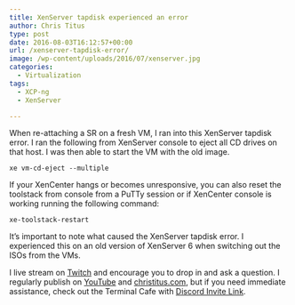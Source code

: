 ```yaml
---
title: XenServer tapdisk experienced an error
author: Chris Titus
type: post
date: 2016-08-03T16:12:57+00:00
url: /xenserver-tapdisk-error/
image: /wp-content/uploads/2016/07/xenserver.jpg
categories:
  - Virtualization
tags:
  - XCP-ng
  - XenServer

---
```

When re-attaching a SR on a fresh VM, I ran into this XenServer tapdisk error. I ran the following from XenServer console to eject all CD drives on that host. I was then able to start the VM with the old image.<!--more-->

`xe vm-cd-eject --multiple`

If your XenCenter hangs or becomes unresponsive, you can also reset the toolstack from console from a PuTTy session or if XenCenter console is working running the following command:

`xe-toolstack-restart`

It&#8217;s important to note what caused the XenServer tapdisk error. I experienced this on an old version of XenServer 6 when switching out the ISOs from the VMs.

I live stream on [Twitch][1] and encourage you to drop in and ask a question. I regularly publish on [YouTube][2] and [christitus.com][3], but if you need immediate assistance, check out the Terminal Cafe with [Discord Invite Link][4].

 [1]: https://twitch.tv/christitustech
 [2]: https://www.youtube.com/c/ChrisTitusTech
 [3]: https://www.christitus.com/
 [4]: https://www.christitus.com/discord

